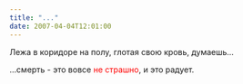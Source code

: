 ```yaml
---
title: "..."
date: 2007-04-04T12:01:00
---
```


<p>Лежа в коридоре на полу, глотая свою кровь, думаешь...

...смерть - это вовсе <font color="#ff0000">не страшно</font>, и это радует.</p>
